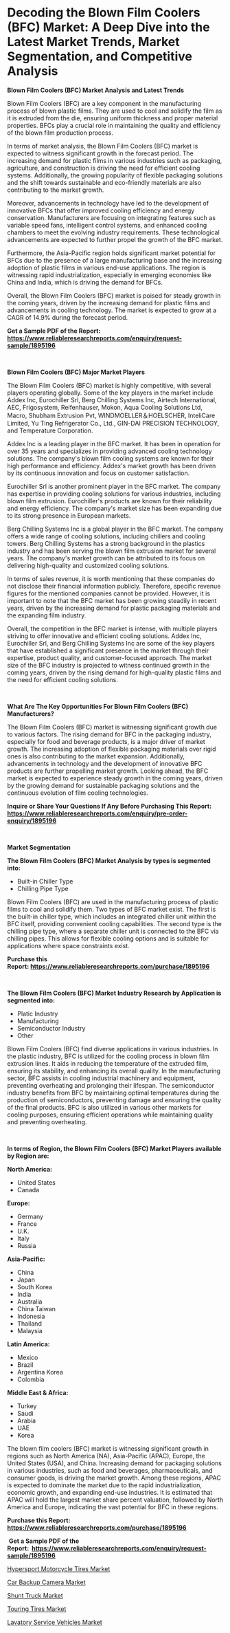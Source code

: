 <p><h1>Decoding the Blown Film Coolers (BFC) Market: A Deep Dive into the Latest Market Trends, Market Segmentation, and Competitive Analysis</h1></p><p><strong>Blown Film Coolers (BFC) Market Analysis and Latest Trends</strong></p>
<p><p>Blown Film Coolers (BFC) are a key component in the manufacturing process of blown plastic films. They are used to cool and solidify the film as it is extruded from the die, ensuring uniform thickness and proper material properties. BFCs play a crucial role in maintaining the quality and efficiency of the blown film production process.</p><p>In terms of market analysis, the Blown Film Coolers (BFC) market is expected to witness significant growth in the forecast period. The increasing demand for plastic films in various industries such as packaging, agriculture, and construction is driving the need for efficient cooling systems. Additionally, the growing popularity of flexible packaging solutions and the shift towards sustainable and eco-friendly materials are also contributing to the market growth.</p><p>Moreover, advancements in technology have led to the development of innovative BFCs that offer improved cooling efficiency and energy conservation. Manufacturers are focusing on integrating features such as variable speed fans, intelligent control systems, and enhanced cooling chambers to meet the evolving industry requirements. These technological advancements are expected to further propel the growth of the BFC market.</p><p>Furthermore, the Asia-Pacific region holds significant market potential for BFCs due to the presence of a large manufacturing base and the increasing adoption of plastic films in various end-use applications. The region is witnessing rapid industrialization, especially in emerging economies like China and India, which is driving the demand for BFCs.</p><p>Overall, the Blown Film Coolers (BFC) market is poised for steady growth in the coming years, driven by the increasing demand for plastic films and advancements in cooling technology. The market is expected to grow at a CAGR of 14.9% during the forecast period.</p></p>
<p><strong>Get a Sample PDF of the Report:&nbsp; <a href="https://www.reliableresearchreports.com/enquiry/request-sample/1895196">https://www.reliableresearchreports.com/enquiry/request-sample/1895196</a></strong></p>
<p>&nbsp;</p>
<p><strong>Blown Film Coolers (BFC) Major Market Players</strong></p>
<p><p>The Blown Film Coolers (BFC) market is highly competitive, with several players operating globally. Some of the key players in the market include Addex Inc, Eurochiller Srl, Berg Chilling Systems Inc, Airtech International, AEC, Frigosystem, Reifenhauser, Mokon, Aqua Cooling Solutions Ltd, Macro, Shubham Extrusion Pvt, WINDMOELLER＆HOELSCHER, InteliCare Limited, Yu Ting Refrigerator Co., Ltd., GIN-DAI PRECISION TECHNOLOGY, and Temperature Corporation.</p><p>Addex Inc is a leading player in the BFC market. It has been in operation for over 35 years and specializes in providing advanced cooling technology solutions. The company's blown film cooling systems are known for their high performance and efficiency. Addex's market growth has been driven by its continuous innovation and focus on customer satisfaction.</p><p>Eurochiller Srl is another prominent player in the BFC market. The company has expertise in providing cooling solutions for various industries, including blown film extrusion. Eurochiller's products are known for their reliability and energy efficiency. The company's market size has been expanding due to its strong presence in European markets.</p><p>Berg Chilling Systems Inc is a global player in the BFC market. The company offers a wide range of cooling solutions, including chillers and cooling towers. Berg Chilling Systems has a strong background in the plastics industry and has been serving the blown film extrusion market for several years. The company's market growth can be attributed to its focus on delivering high-quality and customized cooling solutions.</p><p>In terms of sales revenue, it is worth mentioning that these companies do not disclose their financial information publicly. Therefore, specific revenue figures for the mentioned companies cannot be provided. However, it is important to note that the BFC market has been growing steadily in recent years, driven by the increasing demand for plastic packaging materials and the expanding film industry.</p><p>Overall, the competition in the BFC market is intense, with multiple players striving to offer innovative and efficient cooling solutions. Addex Inc, Eurochiller Srl, and Berg Chilling Systems Inc are some of the key players that have established a significant presence in the market through their expertise, product quality, and customer-focused approach. The market size of the BFC industry is projected to witness continued growth in the coming years, driven by the rising demand for high-quality plastic films and the need for efficient cooling solutions.</p></p>
<p>&nbsp;</p>
<p><strong>What Are The Key Opportunities For Blown Film Coolers (BFC) Manufacturers?</strong></p>
<p><p>The Blown Film Coolers (BFC) market is witnessing significant growth due to various factors. The rising demand for BFC in the packaging industry, especially for food and beverage products, is a major driver of market growth. The increasing adoption of flexible packaging materials over rigid ones is also contributing to the market expansion. Additionally, advancements in technology and the development of innovative BFC products are further propelling market growth. Looking ahead, the BFC market is expected to experience steady growth in the coming years, driven by the growing demand for sustainable packaging solutions and the continuous evolution of film cooling technologies.</p></p>
<p><strong>Inquire or Share Your Questions If Any Before Purchasing This Report: <a href="https://www.reliableresearchreports.com/enquiry/pre-order-enquiry/1895196">https://www.reliableresearchreports.com/enquiry/pre-order-enquiry/1895196</a></strong></p>
<p>&nbsp;</p>
<p><strong>Market Segmentation</strong></p>
<p><strong>The Blown Film Coolers (BFC) Market Analysis by types is segmented into:</strong></p>
<p><ul><li>Built-in Chiller Type</li><li>Chilling Pipe Type</li></ul></p>
<p><p>Blown Film Coolers (BFC) are used in the manufacturing process of plastic films to cool and solidify them. Two types of BFC market exist. The first is the built-in chiller type, which includes an integrated chiller unit within the BFC itself, providing convenient cooling capabilities. The second type is the chilling pipe type, where a separate chiller unit is connected to the BFC via chilling pipes. This allows for flexible cooling options and is suitable for applications where space constraints exist.</p></p>
<p><strong>Purchase this Report:&nbsp;<a href="https://www.reliableresearchreports.com/purchase/1895196">https://www.reliableresearchreports.com/purchase/1895196</a></strong></p>
<p>&nbsp;</p>
<p><strong>The Blown Film Coolers (BFC) Market Industry Research by Application is segmented into:</strong></p>
<p><ul><li>Platic Industry</li><li>Manufacturing</li><li>Semiconductor Industry</li><li>Other</li></ul></p>
<p><p>Blown Film Coolers (BFC) find diverse applications in various industries. In the plastic industry, BFC is utilized for the cooling process in blown film extrusion lines. It aids in reducing the temperature of the extruded film, ensuring its stability, and enhancing its overall quality. In the manufacturing sector, BFC assists in cooling industrial machinery and equipment, preventing overheating and prolonging their lifespan. The semiconductor industry benefits from BFC by maintaining optimal temperatures during the production of semiconductors, preventing damage and ensuring the quality of the final products. BFC is also utilized in various other markets for cooling purposes, ensuring efficient operations while maintaining quality and preventing overheating.</p></p>
<p>&nbsp;</p>
<p><strong>In terms of Region, the Blown Film Coolers (BFC) Market Players available by Region are:</strong></p>
<p>
    <p> <strong> North America: </strong>
        <ul>
            <li>United States</li>
            <li>Canada</li>
        </ul>
        </p> 
    <p> <strong> Europe: </strong>
        <ul>
            <li>Germany</li>
            <li>France</li>
            <li>U.K.</li>
            <li>Italy</li>
            <li>Russia</li>
        </ul>
        </p> 
    <p> <strong> Asia-Pacific: </strong>
        <ul>
            <li>China</li>
            <li>Japan</li>
            <li>South Korea</li>
            <li>India</li>
            <li>Australia</li>
            <li>China Taiwan</li>
            <li>Indonesia</li>
            <li>Thailand</li>
            <li>Malaysia</li>
        </ul>
        </p> 
    <p> <strong> Latin America: </strong>
        <ul>
            <li>Mexico</li>
            <li>Brazil</li>
            <li>Argentina Korea</li>
            <li>Colombia</li>
        </ul>
        </p> 
    <p> <strong> Middle East & Africa: </strong>
        <ul>
            <li>Turkey</li>
            <li>Saudi</li>
            <li>Arabia</li>
            <li>UAE</li>
            <li>Korea</li>
        </ul>
    </p>
    </p>
<p><p>The blown film coolers (BFC) market is witnessing significant growth in regions such as North America (NA), Asia-Pacific (APAC), Europe, the United States (USA), and China. Increasing demand for packaging solutions in various industries, such as food and beverages, pharmaceuticals, and consumer goods, is driving the market growth. Among these regions, APAC is expected to dominate the market due to the rapid industrialization, economic growth, and expanding end-use industries. It is estimated that APAC will hold the largest market share percent valuation, followed by North America and Europe, indicating the vast potential for BFC in these regions.</p></p>
<p><strong>Purchase this Report: <a href="https://www.reliableresearchreports.com/purchase/1895196">https://www.reliableresearchreports.com/purchase/1895196</a></strong></p>
<p>&nbsp;<strong>Get a Sample PDF of the Report:&nbsp;&nbsp;<a href="https://www.reliableresearchreports.com/enquiry/request-sample/1895196">https://www.reliableresearchreports.com/enquiry/request-sample/1895196</a></strong></p>
<p><strong></strong></p>
<p><p><a href="https://medium.com/@andrewhills1925/hypersport-motorcycle-tires-market-outlook-industry-overview-and-forecast-2023-to-2030-b0b382009a23">Hypersport Motorcycle Tires Market</a></p><p><a href="https://medium.com/@lacyquitzon/car-backup-camera-market-size-reveals-the-best-marketing-channels-in-global-industry-e9d2ac8e5b9b">Car Backup Camera Market</a></p><p><a href="https://medium.com/@leliajewess/shunt-truck-market-size-market-outlook-and-market-forecast-2023-to-2030-62bdf856da70">Shunt Truck Market</a></p><p><a href="https://medium.com/@nelsonhauck/touring-tires-market-size-reveals-the-best-marketing-channels-in-global-industry-063d31a078c9">Touring Tires Market</a></p><p><a href="https://medium.com/@vergiekunze/decoding-lavatory-service-vehicles-market-metrics-market-share-trends-and-growth-patterns-98a5fdd13aba">Lavatory Service Vehicles Market</a></p></p>